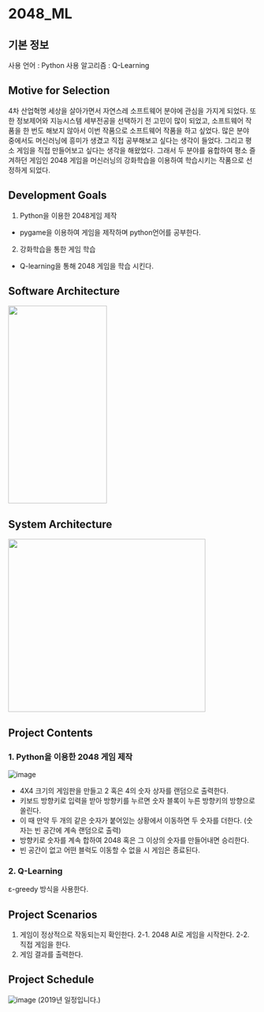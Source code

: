# 2048_ML

## 기본 정보
사용 언어 : Python
사용 알고리즘 : Q-Learning

## Motive for Selection
 4차 산업혁명 세상을 살아가면서 자연스레 소프트웨어 분야에 관심을 가지게 되었다. 또한 정보제어와 지능시스템 세부전공을 선택하기 전 고민이 많이 되었고, 소프트웨어 작품을 한 번도 해보지 않아서 이번 작품으로 소프트웨어 작품을 하고 싶었다. 많은 분야 중에서도 머신러닝에 흥미가 생겼고 직접 공부해보고 싶다는 생각이 들었다. 그리고 평소 게임을 직접 만들어보고 싶다는 생각을 해왔었다. 그래서 두 분야를 융합하여 평소 즐겨하던 게임인 2048 게임을 머신러닝의 강화학습을 이용하여 학습시키는 작품으로 선정하게 되었다. 

## Development Goals
1. Python을 이용한 2048게임 제작
- pygame을 이용하여 게임을 제작하며 python언어를 공부한다.

2. 강화학습을 통한 게임 학습
- Q-learning을 통해 2048 게임을 학습 시킨다.

## Software Architecture
<img src="https://user-images.githubusercontent.com/53519801/153714688-042647b5-8a82-4e21-88df-5990a81bcfd3.png" width="200" height="400">

## System Architecture
<img src="https://user-images.githubusercontent.com/53519801/153714730-e5b65f10-4014-4c72-a090-d210c969a2fb.png" width="400" height="350">

## Project Contents
### 1. Python을 이용한 2048 게임 제작
![image](https://user-images.githubusercontent.com/53519801/153714944-994a533c-e190-463b-afd2-acf448d10752.png)

 - 4X4 크기의 게임판을 만들고 2 혹은 4의 숫자 상자를 랜덤으로 출력한다.
 - 키보드 방향키로 입력을 받아 방향키를 누르면 숫자 블록이 누른 방향키의 방향으로 쏠린다.
 - 이 때 만약 두 개의 같은 숫자가 붙어있는 상황에서 이동하면 두 숫자를 더한다. (숫자는 빈 공간에 계속 랜덤으로 출력)
 - 방향키로 숫자를 계속 합하여 2048 혹은 그 이상의 숫자를 만들어내면 승리한다.
 - 빈 공간이 없고 어떤 블럭도 이동할 수 없을 시 게임은 종료된다.

### 2. Q-Learning
ε-greedy 방식을 사용한다.

## Project Scenarios
1. 게임이 정상적으로 작동되는지 확인한다.
2-1. 2048 AI로 게임을 시작한다. 
2-2. 직접 게임을 한다.
3. 게임 결과를 출력한다.


## Project Schedule
![image](https://user-images.githubusercontent.com/53519801/153715101-b08dc467-ba8f-42ca-9d44-29f50afa6e75.png)
(2019년 일정입니다.)




